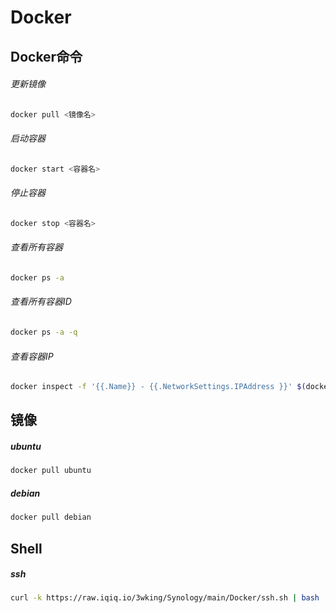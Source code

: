 # Docker
## Docker命令
###### 更新镜像
```sh
docker pull <镜像名>
```
###### 启动容器
```sh
docker start <容器名>
```
###### 停止容器
```sh
docker stop <容器名>
```
###### 查看所有容器
```sh
docker ps -a
```
###### 查看所有容器ID
```sh
docker ps -a -q
```
###### 查看容器IP
```sh
docker inspect -f '{{.Name}} - {{.NetworkSettings.IPAddress }}' $(docker ps -aq)
```
## 镜像
##### ubuntu
```sh
docker pull ubuntu
```
##### debian
```sh
docker pull debian
```
## Shell
##### ssh
```sh
curl -k https://raw.iqiq.io/3wking/Synology/main/Docker/ssh.sh | bash
```

